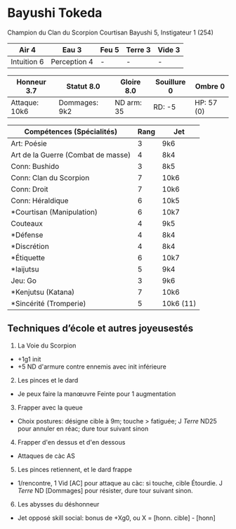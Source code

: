 # Bayushi Tokeda

Champion du Clan du Scorpion
Courtisan Bayushi 5, Instigateur 1 (254)

| **Air** 4     | **Eau** 3     | **Feu** 5     | **Terre** 3   | **Vide** 3
| ------------- | ------------- | ------------- | ------------- | -------------
| Intuition 6   | Perception 4  | -             | -             | -

| Honneur 3.7   | Statut 8.0    | Gloire 8.0    | Souillure 0   | Ombre 0
| ------------- | ------------- | ------------- | ------------- | -------------
| Attaque: 10k6 | Dommages: 9k2 | ND arm: 35    | RD: -5        | HP: 57 (0)

| Compétences (Spécialités)                     | Rang  | Jet
| --------------------------------------------- | ----- | -------
| Art: Poésie                                   | 3     | 9k6
| Art de la Guerre (Combat de masse)            | 4     | 8k4
| Conn: Bushido                                 | 3     | 8k5
| Conn: Clan du Scorpion                        | 7     | 10k6
| Conn: Droit                                   | 7     | 10k6
| Conn: Héraldique                              | 6     | 10k5
| *Courtisan (Manipulation)                     | 6     | 10k7
| Couteaux                                      | 4     | 9k5
| *Défense                                      | 4     | 8k4
| *Discrétion                                   | 4     | 8k4
| *Étiquette                                    | 6     | 10k7
| *Iaijutsu                                     | 5     | 9k4
| Jeu: Go                                       | 3     | 9k6
| *Kenjutsu (Katana)                            | 7     | 10k6
| *Sincérité (Tromperie)                        | 5     | 10k6 (11)



## Techniques d’école et autres joyeusestés

1. La Voie du Scorpion
  - +1g1 init
  - +5 ND d'armure contre ennemis avec init inférieure
2. Les pinces et le dard
  - Je peux faire la manœuvre Feinte pour 1 augmentation
3. Frapper avec la queue
  - Choix postures: désigne cible à 9m; touche > fatiguée; J *Terre* ND25 pour
    annuler en réac; dure tour suivant sinon
4. Frapper d'en dessus et d'en dessous
  - Attaques de càc AS
5. Les pinces retiennent, et le dard frappe
  - 1/rencontre, 1 Vid [AC] pour attaque au càc: si touche, cible Étourdie. J
    *Terre* ND [Dommages] pour résister, dure tour suivant sinon.
6. Les abysses du déshonneur
  - Jet opposé skill social: bonus de +Xg0, ou X = [honn. cible] - [honn]
